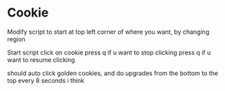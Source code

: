 # Cookie
Modify script to start at top left corner of where you want, by changing region

Start script
click on cookie
press q if u want to stop clicking
press q if u want to resume clicking

should auto click golden cookies, and do upgrades from the bottom to the top every 8 seconds i think
